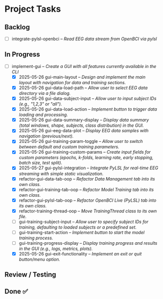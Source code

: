 # Project Tasks

## Backlog
- [ ] integrate-pylsl-openbci – _Read EEG data stream from OpenBCI via pylsl_

## In Progress
- [ ] implement-gui – _Create a GUI with all features currently available in the CLI_
  - [x] 2025-05-26 gui-main-layout – _Design and implement the main layout with navigation for data and training sections._
  - [x] 2025-05-26 gui-data-load-path – _Allow user to select EEG data directory via a file dialog._
  - [x] 2025-05-26 gui-data-subject-input – _Allow user to input subject IDs (e.g., "1,2,3" or "all")._
  - [x] 2025-05-26 gui-data-load-action – _Implement button to trigger data loading and processing._
  - [x] 2025-05-26 gui-data-summary-display – _Display data summary (total windows, shape, subjects, class distribution) in the GUI._
  - [x] 2025-05-26 gui-eeg-data-plot – _Display EEG data samples with navigation (previous/next)._
  - [x] 2025-05-26 gui-training-param-toggle – _Allow user to switch between default and custom training parameters._
  - [x] 2025-05-26 gui-training-custom-params – _Create input fields for custom parameters (epochs, k-folds, learning rate, early stopping, batch size, test split)._
  - [x] 2025-05-27 gui-pylsl-integration – _Integrate PyLSL for real-time EEG streaming with simple static visualization._
  - [x] refactor-gui-data-tab-oop – _Refactor Data Management tab into its own class._
  - [x] refactor-gui-training-tab-oop – _Refactor Model Training tab into its own class._
  - [x] refactor-gui-pylsl-tab-oop – _Refactor OpenBCI Live (PyLSL) tab into its own class._
  - [x] refactor-training-thread-oop – _Move TrainingThread class to its own file._
  - [ ] gui-training-subject-input – _Allow user to specify subject IDs for training, defaulting to loaded subjects or a predefined set._
  - [ ] gui-training-start-action – _Implement button to start the model training process._
  - [ ] gui-training-progress-display – _Display training progress and results in the GUI (e.g., logs, metrics, plots)._
  - [x] 2025-05-26 gui-exit-functionality – _Implement an exit or quit button/menu option._

## Review / Testing

## Done ✅
